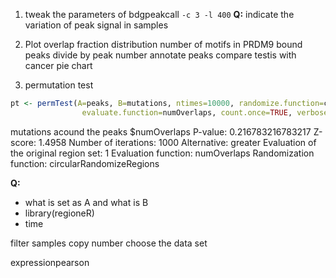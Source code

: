 1. tweak the parameters of bdgpeakcall
`-c 3 -l 400`
**Q:** indicate the variation of peak signal in samples

2.  Plot overlap fraction distribution
number of motifs in PRDM9 bound peaks
divide by peak number
annotate peaks compare testis with cancer pie chart

4. permutation test
```r
pt <- permTest(A=peaks, B=mutations, ntimes=10000, randomize.function=circularRandomizeRegions,
                evaluate.function=numOverlaps, count.once=TRUE, verbose=FALSE)
```
mutations acound the peaks 
$numOverlaps
P-value: 0.216783216783217
Z-score: 1.4958
Number of iterations: 1000
Alternative: greater
Evaluation of the original region set: 1
Evaluation function: numOverlaps
Randomization function: circularRandomizeRegions

**Q:**
- what is set as A and what is B
- library(regioneR)
- time


filter samples 
copy number
choose the data set

expressionpearson




<!--stackedit_data:
eyJoaXN0b3J5IjpbLTg5OTU1MTQ3OCwxODY0MDkxNDQzLC0xMT
kyMzk0NTI5LC0xODM1Mjk0OTc0LDUyMTI1MzAzMywtODk1NzM3
MTIyXX0=
-->